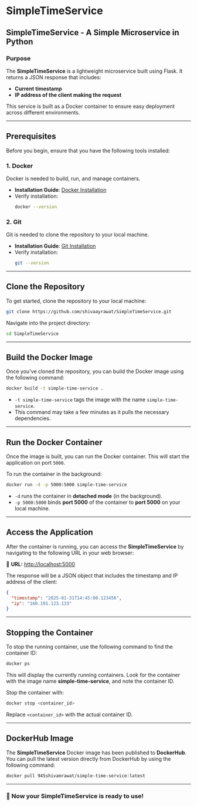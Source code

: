 # SimpleTimeService

## SimpleTimeService - A Simple Microservice in Python

### Purpose
The **SimpleTimeService** is a lightweight microservice built using Flask. It returns a JSON response that includes:
- **Current timestamp**
- **IP address of the client making the request**

This service is built as a Docker container to ensure easy deployment across different environments.

---

## Prerequisites

Before you begin, ensure that you have the following tools installed:

### 1. **Docker**
Docker is needed to build, run, and manage containers.
- **Installation Guide**: [Docker Installation](https://docs.docker.com/get-docker/)
- Verify installation:
  ```sh
  docker --version
  ```

### 2. **Git**
Git is needed to clone the repository to your local machine.
- **Installation Guide**: [Git Installation](https://git-scm.com/book/en/v2/Getting-Started-Installing-Git)
- Verify installation:
  ```sh
  git --version
  ```

---

## Clone the Repository
To get started, clone the repository to your local machine:
```sh
git clone https://github.com/shivaayrawat/SimpleTimeService.git
```
Navigate into the project directory:
```sh
cd SimpleTimeService
```

---

## Build the Docker Image
Once you've cloned the repository, you can build the Docker image using the following command:
```sh
docker build -t simple-time-service .
```
- `-t simple-time-service` tags the image with the name `simple-time-service`.
- This command may take a few minutes as it pulls the necessary dependencies.

---

## Run the Docker Container
Once the image is built, you can run the Docker container. This will start the application on port `5000`.

To run the container in the background:
```sh
docker run -d -p 5000:5000 simple-time-service
```
- `-d` runs the container in **detached mode** (in the background).
- `-p 5000:5000` binds **port 5000** of the container to **port 5000** on your local machine.

---

## Access the Application
After the container is running, you can access the **SimpleTimeService** by navigating to the following URL in your web browser:

📌 **URL:** [http://localhost:5000](http://localhost:5000)

The response will be a JSON object that includes the timestamp and IP address of the client:
```json
{
  "timestamp": "2025-01-31T14:45:00.123456",
  "ip": "160.191.123.133"
}
```

---

## Stopping the Container
To stop the running container, use the following command to find the container ID:
```sh
docker ps
```
This will display the currently running containers. Look for the container with the image name **simple-time-service**, and note the container ID.

Stop the container with:
```sh
docker stop <container_id>
```
Replace `<container_id>` with the actual container ID.

---

## DockerHub Image
The **SimpleTimeService** Docker image has been published to **DockerHub**. You can pull the latest version directly from DockerHub by using the following command:
```sh
docker pull 945shivamrawat/simple-time-service:latest
```

---

### 🎉 Now your **SimpleTimeService** is ready to use!

